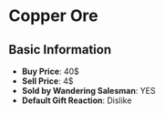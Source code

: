# Copper Ore

## Basic Information

- **Buy Price**: 40$
- **Sell Price**: 4$
- **Sold by Wandering Salesman**: YES
- **Default Gift Reaction**: Dislike